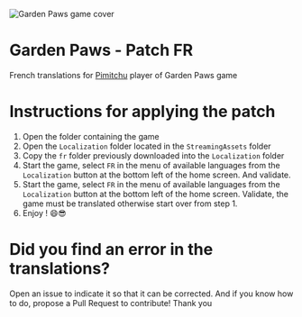 ![Garden Paws game cover](https://cdn.akamai.steamstatic.com/steam/apps/840010/capsule_616x353.jpg?t=1585380242)

# Garden Paws - Patch FR

French translations for [Pimitchu](https://www.twitch.tv/pimitchu) player of Garden Paws game

# Instructions for applying the patch

1. Open the folder containing the game
2. Open the `Localization` folder located in the `StreamingAssets` folder
3. Copy the `fr` folder previously downloaded into the `Localization` folder
4. Start the game, select `FR` in the menu of available languages ​​from the `Localization` button at the bottom left of the home screen. And validate.
5. Start the game, select `FR` in the menu of available languages ​​from the `Localization` button at the bottom left of the home screen. Validate, the game must be translated otherwise start over from step 1.
6. Enjoy ! 😄😎

# Did you find an error in the translations?

Open an issue to indicate it so that it can be corrected. And if you know how to do, propose a Pull Request to contribute! Thank you
